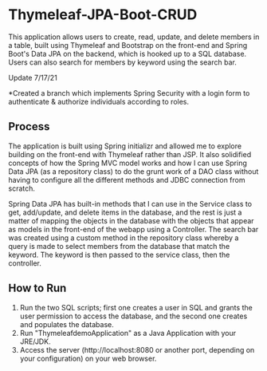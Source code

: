 # Thymeleaf-JPA-Boot-CRUD
This application allows users to create, read, update, and delete members in a table, built using Thymeleaf and Bootstrap on the front-end and Spring Boot's Data JPA on the backend, which is hooked up to a SQL database. Users can also search for members by keyword using the search bar.

Update 7/17/21

*Created a branch which implements Spring Security with a login form to authenticate & authorize individuals according to roles.

## Process
The application is built using Spring initializr and allowed me to explore building on the front-end with Thymeleaf rather than JSP. It also solidified concepts of how the Spring MVC model works and how I can use Spring Data JPA (as a repository class) to do the grunt work of a DAO class without having to configure all the different methods and JDBC connection from scratch. 

Spring Data JPA has built-in methods that I can use in the Service class to get, add/update, and delete items in the database, and the rest is just a matter of mapping the objects in the database with the objects that appear as models in the front-end of the webapp using a Controller. The search bar was created using a custom method in the repository class whereby a query is made to select members from the database that match the keyword. The keyword is then passed to the service class, then the controller. 

## How to Run
1. Run the two SQL scripts; first one creates a user in SQL and grants the user permission to access the database, and the second one creates and populates the database.
2. Run "ThymeleafdemoApplication" as a Java Application with your JRE/JDK.
3. Access the server (http://localhost:8080 or another port, depending on your configuration) on your web browser.
